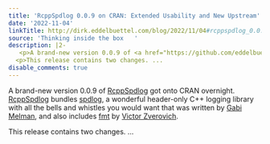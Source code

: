 ```yaml
---
title: 'RcppSpdlog 0.0.9 on CRAN: Extended Usability and New Upstream'
date: '2022-11-04'
linkTitle: http://dirk.eddelbuettel.com/blog/2022/11/04#rcppspdlog_0.0.9
source: 'Thinking inside the box   '
description: |2-
   <p>A brand-new version 0.0.9 of <a href="https://github.com/eddelbuettel/rcppspdlog">RcppSpdlog</a> got onto CRAN overnight. <a href="https://dirk.eddelbuettel.com/code/rcpp.spdlog.html">RcppSpdlog</a> bundles <a href="https://github.com/gabime/spdlog">spdlog</a>, a wonderful header-only C++ logging library with all the bells and whistles you would want that was written by <a href="https://github.com/gabime">Gabi Melman</a>, and also includes <a href="https://github.com/fmtlib/fmt">fmt</a> by <a href="https://github.com/vitaut">Victor Zverovich</a>.</p>
  <p>This release contains two changes. ...
disable_comments: true
---
```

 <p>A brand-new version 0.0.9 of <a href="https://github.com/eddelbuettel/rcppspdlog">RcppSpdlog</a> got onto CRAN overnight. <a href="https://dirk.eddelbuettel.com/code/rcpp.spdlog.html">RcppSpdlog</a> bundles <a href="https://github.com/gabime/spdlog">spdlog</a>, a wonderful header-only C++ logging library with all the bells and whistles you would want that was written by <a href="https://github.com/gabime">Gabi Melman</a>, and also includes <a href="https://github.com/fmtlib/fmt">fmt</a> by <a href="https://github.com/vitaut">Victor Zverovich</a>.</p>
<p>This release contains two changes. ...